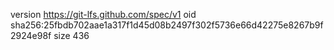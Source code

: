 version https://git-lfs.github.com/spec/v1
oid sha256:25fbdb702aae1a317f1d45d08b2497f302f5736e66d42275e8267b9f2924e98f
size 436
